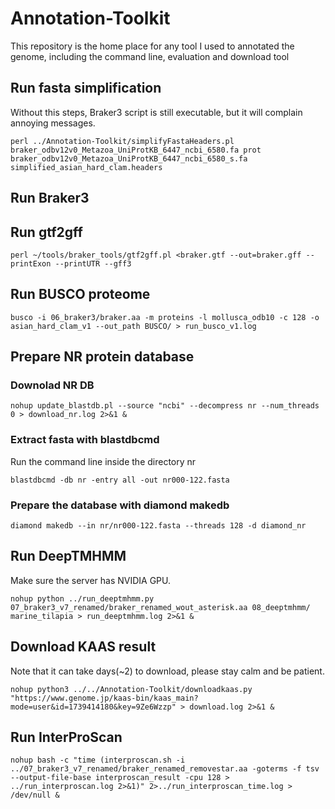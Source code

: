 # Annotation-Toolkit
This repository is the home place for any tool I used to annotated the genome, including the command line, evaluation and download tool

## Run fasta simplification
Without this steps, Braker3 script is still executable, but it will complain annoying messages. 
```
perl ../Annotation-Toolkit/simplifyFastaHeaders.pl braker_odbv12v0_Metazoa_UniProtKB_6447_ncbi_6580.fa prot braker_odbv12v0_Metazoa_UniProtKB_6447_ncbi_6580_s.fa simplified_asian_hard_clam.headers
``` 
## Run Braker3


## Run gtf2gff
```
perl ~/tools/braker_tools/gtf2gff.pl <braker.gtf --out=braker.gff --printExon --printUTR --gff3
```

## Run BUSCO proteome
```
busco -i 06_braker3/braker.aa -m proteins -l mollusca_odb10 -c 128 -o asian_hard_clam_v1 --out_path BUSCO/ > run_busco_v1.log
```


## Prepare NR protein database
### Downolad NR DB
```
nohup update_blastdb.pl --source "ncbi" --decompress nr --num_threads 0 > download_nr.log 2>&1 &
``` 
### Extract fasta with blastdbcmd
Run the command line inside the directory nr
```
blastdbcmd -db nr -entry all -out nr000-122.fasta
```
### Prepare the database with diamond makedb
```
diamond makedb --in nr/nr000-122.fasta --threads 128 -d diamond_nr
```

## Run DeepTMHMM
Make sure the server has NVIDIA GPU. 
```
nohup python ../run_deeptmhmm.py 07_braker3_v7_renamed/braker_renamed_wout_asterisk.aa 08_deeptmhmm/ marine_tilapia > run_deeptmhmm.log 2>&1 &
```

## Download KAAS result
Note that it can take days(~2) to download, please stay calm and be patient.
```
nohup python3 ../../Annotation-Toolkit/downloadkaas.py "https://www.genome.jp/kaas-bin/kaas_main?mode=user&id=1739414180&key=9Ze6Wzzp" > download.log 2>&1 &
```

## Run InterProScan
```
nohup bash -c "time (interproscan.sh -i ../07_braker3_v7_renamed/braker_renamed_removestar.aa -goterms -f tsv --output-file-base interproscan_result -cpu 128 > ../run_interproscan.log 2>&1)" 2>../run_interproscan_time.log > /dev/null & 
``` 
